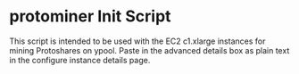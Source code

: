 protominer Init Script
===============
This script is intended to be used with the EC2 c1.xlarge instances for mining Protoshares on ypool. Paste in the advanced details box as plain text in the configure instance details page. 
